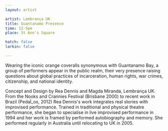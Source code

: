 ```yaml
---
layout: artist

artist: Lembrança UK
title: Guantanamo Presence
time: 12-5pm
place: St Ann's Square

hatch: false
larkin: false

---
```


Wearing the iconic orange coveralls synonymous with Guantanamo Bay, a group of performers appear in the public realm, their very presence raising questions about global practices of incarceration, human rights, war crimes, citizenship, and national identity.     

Concept and Design by Rea Dennis and Magda Miranda, Lembrança UK.
From the Nooks and Crannies Festival (Brisbane 2000) to recent work in Brazil (PedaÌ_os, 2012) Rea Dennis's work integrates real stories with improvised performance. Trained in traditional and physical theatre performance, she began to specialise in live improvised performance in 1994 and her work is framed by performed autobiography and memory. She performed regularly in Australia until relocating to UK in 2005.    
